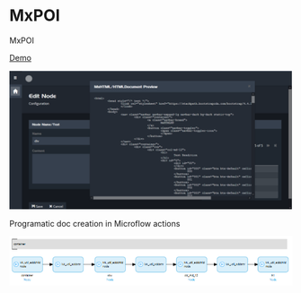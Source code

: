 # MxPOI
MxPOI


[Demo](https://mxpoi-sandbox.mxapps.io/)

[![Demo](https://raw.githubusercontent.com/skullquake/MxPOI/master/res/screenshot.png)](https://mxpoi-sandbox.mxapps.io/)

Programatic doc creation in Microflow actions

[![Demo](https://raw.githubusercontent.com/skullquake/MxPOI/master/res/microflow.png)](https://mxpoi-sandbox.mxapps.io/)
